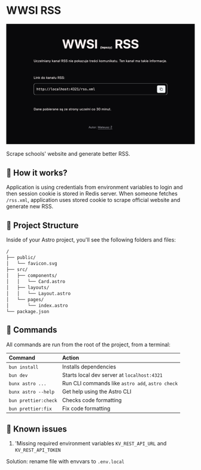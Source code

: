 # WWSI RSS

![just-the-basics](.github/screenshot.png)

Scrape schools' website and generate better RSS.

## 🤔 How it works?

Application is using credentials from environment variables to login and then session cookie is stored in Redis server.
When someone fetches `/rss.xml`, application uses stored cookie to scrape official website and generate new RSS.

## 🚀 Project Structure

Inside of your Astro project, you'll see the following folders and files:

```text
/
├── public/
│   └── favicon.svg
├── src/
│   ├── components/
│   │   └── Card.astro
│   ├── layouts/
│   │   └── Layout.astro
│   └── pages/
│       └── index.astro
└── package.json
```


## 🧞 Commands

All commands are run from the root of the project, from a terminal:

| Command              | Action                                           |
| :--------------------| :----------------------------------------------- |
| `bun install`        | Installs dependencies                            |
| `bun dev`            | Starts local dev server at `localhost:4321`      |
| `bunx astro ...`     | Run CLI commands like `astro add`, `astro check` |
| `bunx astro --help`  | Get help using the Astro CLI                     |
| `bun prettier:check` | Checks code formatting                           |
| `bun prettier:fix`   | Fix code formatting                              |


## 🐛 Known issues

1. 'Missing required environment variables `KV_REST_API_URL` and `KV_REST_API_TOKEN`

Solution: rename file with envvars to `.env.local`